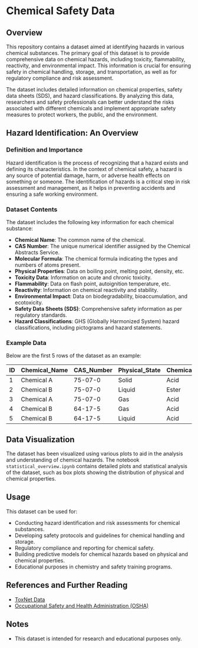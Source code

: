 # Chemical Safety Data

## Overview

This repository contains a dataset aimed at identifying hazards in various chemical substances. The primary goal of this dataset is to provide comprehensive data on chemical hazards, including toxicity, flammability, reactivity, and environmental impact. This information is crucial for ensuring safety in chemical handling, storage, and transportation, as well as for regulatory compliance and risk assessment.

The dataset includes detailed information on chemical properties, safety data sheets (SDS), and hazard classifications. By analyzing this data, researchers and safety professionals can better understand the risks associated with different chemicals and implement appropriate safety measures to protect workers, the public, and the environment.

## Hazard Identification: An Overview

### Definition and Importance

Hazard identification is the process of recognizing that a hazard exists and defining its characteristics. In the context of chemical safety, a hazard is any source of potential damage, harm, or adverse health effects on something or someone. The identification of hazards is a critical step in risk assessment and management, as it helps in preventing accidents and ensuring a safe working environment.

### Dataset Contents

The dataset includes the following key information for each chemical substance:

- **Chemical Name**: The common name of the chemical.
- **CAS Number**: The unique numerical identifier assigned by the Chemical Abstracts Service.
- **Molecular Formula**: The chemical formula indicating the types and numbers of atoms present.
- **Physical Properties**: Data on boiling point, melting point, density, etc.
- **Toxicity Data**: Information on acute and chronic toxicity.
- **Flammability**: Data on flash point, autoignition temperature, etc.
- **Reactivity**: Information on chemical reactivity and stability.
- **Environmental Impact**: Data on biodegradability, bioaccumulation, and ecotoxicity.
- **Safety Data Sheets (SDS)**: Comprehensive safety information as per regulatory standards.
- **Hazard Classifications**: GHS (Globally Harmonized System) hazard classifications, including pictograms and hazard statements.

### Example Data

Below are the first 5 rows of the dataset as an example:

| ID | Chemical_Name | CAS_Number | Physical_State | Chemical_Family | Toxicity_Level | Flammability_Level | Reactivity_Level | Special_Hazard | Data_Source | Label_Class |
|----|---------------|------------|----------------|-----------------|----------------|--------------------|------------------|----------------|-------------|-------------|
| 1  | Chemical A    | 75-07-0    | Solid          | Acid            | Medium         | None               | Highly Reactive  | Irritant       | Source A    | 2           |
| 2  | Chemical B    | 75-07-0    | Liquid         | Ester           | High           | Low                | Highly Reactive  | Irritant       | Source A    | 0           |
| 3  | Chemical A    | 75-07-0    | Gas            | Acid            | Medium         | Low                | Stable           | Explosive      | Source B    | 1           |
| 4  | Chemical B    | 64-17-5    | Gas            | Acid            | Medium         | Low                | Highly Reactive  | Corrosive      | Source A    | 2           |
| 5  | Chemical B    | 64-17-5    | Liquid         | Acid            | Medium         | High               | Unstable         | Explosive      | Source A    | 1           |

## Data Visualization

The dataset has been visualized using various plots to aid in the analysis and understanding of chemical hazards. The notebook `statistical_overview.ipynb` contains detailed plots and statistical analysis of the dataset, such as box plots showing the distribution of physical and chemical properties.

## Usage

This dataset can be used for:

- Conducting hazard identification and risk assessments for chemical substances.
- Developing safety protocols and guidelines for chemical handling and storage.
- Regulatory compliance and reporting for chemical safety.
- Building predictive models for chemical hazards based on physical and chemical properties.
- Educational purposes in chemistry and safety training programs.

## References and Further Reading

- [ToxNet Data](https://pubchem.ncbi.nlm.nih.gov/docs/toxnet)
- [Occupational Safety and Health Administration (OSHA)](https://www.osha.gov/chemical-hazards/)

## Notes

- This dataset is intended for research and educational purposes only.
